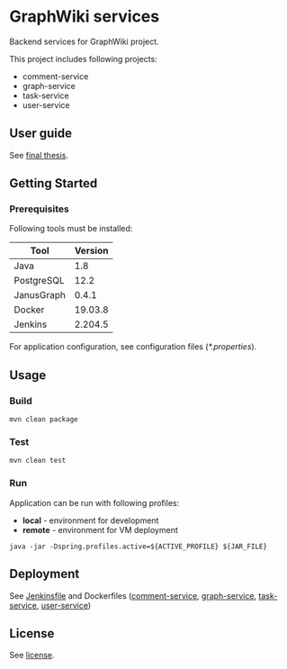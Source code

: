# GraphWiki services

Backend services for GraphWiki project. 

This project includes following projects:
* comment-service
* graph-service
* task-service
* user-service



## User guide
See [final thesis](https://alfresco.fit.cvut.cz/share/proxy/alfresco/api/node/content/workspace/SpacesStore/42d34558-b22b-46b1-b418-6bc430e25b01).



## Getting Started

### Prerequisites
Following tools must be installed:

| Tool | Version |
| ------------- | ------------- |
| Java | 1.8 |
| PostgreSQL | 12.2 |
| JanusGraph | 0.4.1 |
| Docker | 19.03.8 |
| Jenkins |  2.204.5 |

For application configuration, see configuration files (*\*.properties*).



## Usage

### Build
```
mvn clean package
```

### Test
```
mvn clean test
```

### Run
Application can be run with following profiles:
* **local** - environment for development
* **remote** - environment for VM deployment  
```
java -jar -Dspring.profiles.active=${ACTIVE_PROFILE} ${JAR_FILE}
```



## Deployment

See [Jenkinsfile](./Jenkinsfile) and Dockerfiles ([comment-service](./comment-service/Dockerfile), [graph-service](./graph-service/Dockerfile), [task-service](./task-service/Dockerfile), [user-service](./user-service/Dockerfile))



## License
See [license](./LICENSE).
